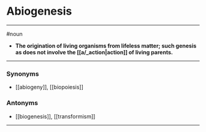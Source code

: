# Abiogenesis
---
#noun
- **The origination of living organisms from lifeless matter; such genesis as does not involve the [[a/_action|action]] of living parents.**
---
### Synonyms
- [[abiogeny]], [[biopoiesis]]
### Antonyms
- [[biogenesis]], [[transformism]]
---
